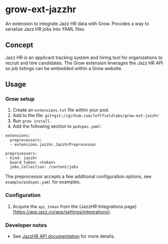 # grow-ext-jazzhr

An extension to integrate Jazz HR data with Grow. Provides a way to
serialize Jazz HR jobs into YAML files.

## Concept

Jazz HR is an applicant tracking system and hiring tool for organizations to recruit and hire candidates. The Grow extension leverages the Jazz HR API so job listings can be embedded within a Grow website.

## Usage

### Grow setup

1. Create an `extensions.txt` file within your pod.
1. Add to the file: `git+git://github.com/leftfieldlabs/grow-ext-jazzhr`
1. Run `grow install`.
1. Add the following section to `podspec.yaml`:

```
extensions:
  preprocessors:
  - extensions.jazzhr.JazzhrPreprocessor

preprocessors:
- kind: jazzhr
  board_token: <token>
  jobs_collection: /content/jobs
```

The preprocessor accepts a few additional configuration options, see
`example/podspec.yaml` for examples.

### Configuration

1. Acquire the `api_token` from the
   (JazzHR Integrations page)[https://app.jazz.co/app/settings/integrations].

### Developer notes

- See [JazzHR API
  documentation](https://success.jazzhr.com/hc/en-us/articles/222540508-API-Overview) for more
  details.
